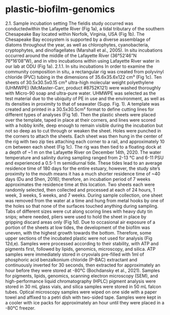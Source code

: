 # plastic-biofilm-genomics
2.1. Sample incubation setting
The fieldis study occurred was conductedwithin the Lafayette River (Fig 1a),  a tidal tributary of the southern Chesapeake Bay located within Norfolk, Virginia, USA (Fig 1b). The Chesapeake Bay ecosystem is supported by a diverse assemblage of diatoms throughout the year, as well as chlorophytes, cyanobacteria, cryptophytes, and dinoflagellates (Marshall et al., 2005). In situ incubations occurred around the middle of the Lafayette River (36°52’46”N 76°16’08”W), and in vitro incubations within using Lafayette River water in our lab at ODU (Fig 1a). 
2.1.1. In situ incubations
In order to examine the community composition in situ, a rectangular rig was created from polyvinyl chloride (PVC) tubing in the dimensions of 35.6x35.6x122 cm³ (Fig 1c). Ten sheets of 30.5x30.5x0.15 cm³ ultra-high molecular weight polyethylene (UHMWPE) (McMaster-Carr, product #8752K121) were washed thoroughly with Micro-90 soap and ultra-pure water. UHMWPE was selected as the test material due to the ubiquity of PE in use and the environment, as well as its densities in proximity to that of seawater (Supp. Fig. 1). A template was created and printed in a 30.5x30.5cm² format to define cutting lines for different types of analyses (Fig 1d). Then the plastic sheets were placed over the template, taped in place at their corners, and lines were scored with a hobby knife, deep enough to remain visible during the incubation but not so deep as to cut through or weaken the sheet. Holes were punched in the corners to attach the sheets. Each sheet was then hung in the center of the rig with two zip ties attaching each corner to a rail, and approximately 10 cm between each sheet (Fig 1c). The rig was then tied to a floating dock at a depth of ~1 m on the Lafayette River on December 14th, 2020. The water temperature and salinity during sampling ranged from 2-13 °C and 6-11 PSU and experienced a 0.5-1 m semidiurnal tide. These tides lead to an average residence time of 180 days for the entire estuary, however, the study site’s proximity to the mouth means it has a much shorter residence time of ~40 days (Du and Shen, 2016); therefore, an incubation period of 7 weeks approximates the residence time at this location.
 Two sheets each were randomly selected, then collected and processed at each of 24 hours, 1 week, 3 weeks, 5 weeks, and 7 weeks. During sample collection, one sheet was removed from the water at a time and hung from metal hooks by one of the holes so that none of the surfaces touched anything during sampling. Tabs of different sizes were cut along scoring lines with heavy duty tin snips; where needed, pliers were used to hold the sheet in place by gripping discard areas only (Fig 1d). Due to occasional air exposure of a portion of the sheets at low tides, the development of the biofilm was uneven, with the highest growth towards the bottom. Therefore, some upper sections of the incubated plastic were not used for analysis (Fig 12d,e). Samples were processed according to their stability, with ATP and pigments first, followed by lipids, genomics, microscopy, and silica. ATP samples were immediately stored in cryovials pre-filled with 1ml of phosphoric acid benzalkonium chloride (P-BAC) extractant and continuously inverted for 30 seconds, then extracted for approximately an hour before they were stored at -80°C (Bochdansky et al., 2021). Samples for pigments, lipids, genomics, scanning electron microscopy (SEM), and high-performance liquid chromatography (HPLC) pigment analysis were stored in 30 mL glass vials, and silica samples were stored in 50 mL falcon tubes. Optical microscopy samples were wiped on one side with a paper towel and affixed to a petri dish with two-sided tape. Samples were kept in a cooler with ice packs for approximately an hour until they were placed in a -80°C freezer. 
